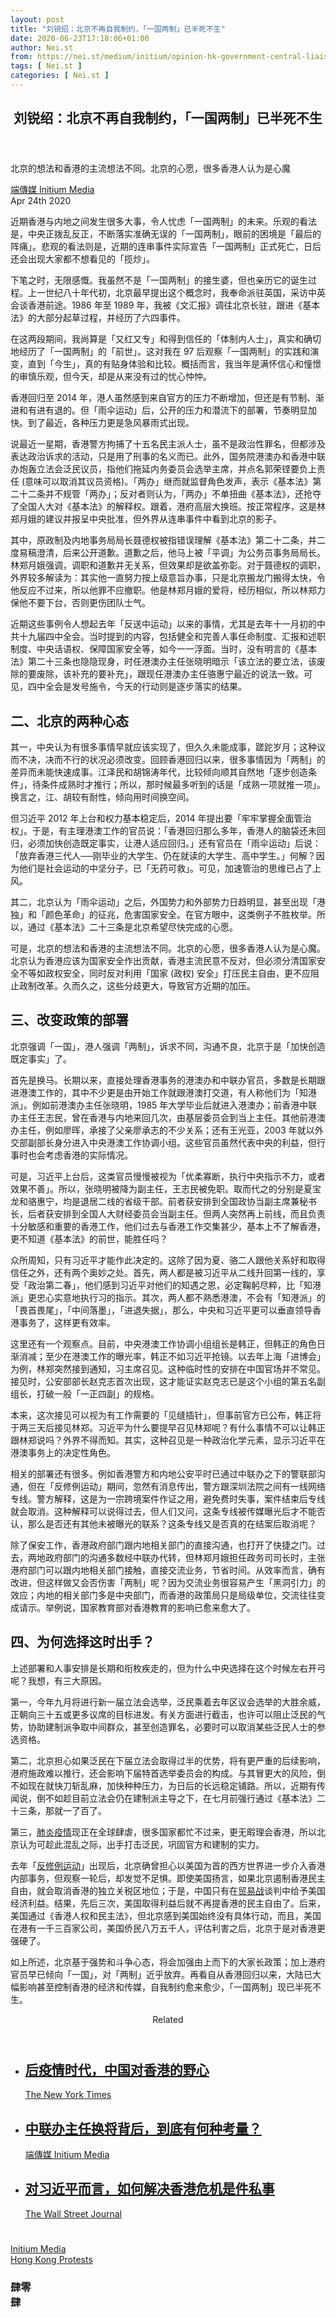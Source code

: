 ```yaml
---
layout: post
title: "刘锐绍：北京不再自我制约，「一国两制」已半死不生"
date: 2020-06-23T17:18:06+01:00
author: Nei.st
from: https://nei.st/medium/initium/opinion-hk-government-central-liaison-office
tags: [ Nei.st ]
categories: [ Nei.st ]
---
```


<article class="post-19455 post type-post status-publish format-standard hentry category-initium tag-hong-kong-protests" id="post-19455"> <header class="page-header medium Archives"><div class="page-header__image"></div><div class="page-header__content"><h1 class="page-title text-align-center">刘锐绍：北京不再自我制约，「一国两制」已半死不生</h1></div> </header><div class="entry-content aesop-entry-content" id="post-19455-content"><link as="font" crossorigin="anonymous" href="//cdn.jsdelivr.net/gh/0nd1jyU39XQ/_/glyph/font-face/0uIzqoZjSuJfvSBnvgXTcApMtcVhMcpr.woff" rel="preload" type="font/woff"/><link as="font" crossorigin="anonymous" href="//cdn.jsdelivr.net/gh/0nd1jyU39XQ/_/glyph/font-face/1sTnSLZWDKucPX6SAk.woff" rel="preload" type="font/woff"/><p class="blog-post__description">北京的想法和香港的主流想法不同。北京的心愿，很多香港人认为是心魔</p><span id="more-19455"></span><div class="container uiScale uiScale-ui--regular uiScale-caption--regular u-flexCenter u-marginVertical24 u-fontSize15 js-postMetaLockup"><div class="u-flex0"><a class="initium __link-logo" dir="auto" href="//nei.st/medium/initium"></a></div><div class="u-flex1 u-paddingLeft15 u-overflowHidden"><div class="u-paddingBottom3"> <a class="initium __link-logo" dir="auto" href="//nei.st/medium/initium">端傳媒 Initium Media</a></div><div class="ui-caption u-noWrapWithEllipsis js-testPostMetaInlineSupplemental"> <time>Apr 24th 2020</time></div></div></div><div class="container img"><div class="aspectRatioPlaceholder"><div class="progressiveMedia" data-height="1500" data-width="2000"> <img alt="" class="progressiveMedia-image lazyload" data-src="https://cdn.jsdelivr.net/gh/0nd1jyU39XQ/_/img/1/icR9B_B0.B_M.jpg" src="https://cdn.jsdelivr.net/gh/0nd1jyU39XQ/_/img/1/icR9B_B0.B_M.jpg"/></div></div></div><p>近期香港与内地之间发生很多大事，令人忧虑「一国两制」的未来。乐观的看法是，中央正拨乱反正，不断落实准确无误的「一国两制」，眼前的困境是「最后的阵痛」。悲观的看法则是，近期的连串事件实际宣告「一国两制」正式死亡，日后还会出现大家都不想看见的「揽炒」。</p><p>下笔之时，无限感慨。我虽然不是「一国两制」的接生婆，但也亲历它的诞生过程。上一世纪八十年代初，北京最早提出这个概念时，我奉命派驻英国，采访中英会谈香港前途。1986 年至 1989 年，我被《文汇报》调往北京长驻，跟进《基本法》的大部分起草过程，并经历了六四事件。</p><p>在这两段期间，我尚算是「又红又专」和得到信任的「体制内人士」，真实和确切地经历了「一国两制」的「前世」。这对我在 97 后观察「一国两制」的实践和演变，直到「今生」，真的有贴身体验和比较。概括而言，我当年是满怀信心和憧憬的审慎乐观，但今天，却是从来没有过的忧心忡忡。</p><p>香港回归至 2014 年，港人虽然感到来自官方的压力不断增加，但还是有节制、渐进和有进有退的。但「雨伞运动」后，公开的压力和潜流下的部署，节奏明显加快。到了最近，各种压力更是急风暴雨式出现。</p><p>说最近一星期，香港警方拘捕了十五名民主派人士，虽不是政治性罪名，但都涉及表达政治诉求的活动，只是用了刑事的名义而已。此外，国务院港澳办和香港中联办炮轰立法会泛民议员，指他们拖延内务委员会选举主席，并点名郭荣铿要负上责任 (意味可以取消其议员资格)。「两办」继而就监督角色发声，表示《基本法》第二十二条并不规管「两办」；反对者则认为，「两办」不单扭曲《基本法》，还抢夺了全国人大对《基本法》的解释权。跟着，港府高层大换班。按正常程序，这是林郑月娥的建议并报呈中央批准，但外界从连串事件中看到北京的影子。</p><div class="code-block code-block-1" style="margin: 8px 0; clear: both;"><div class="container ads_KbHEVhh8Rw"><div class="card card--blog post-sidebar"><div class="card-body"><div class="logo_ngcontent-kty-0"> </div><div class="iframe-blocker U6XAMK63Vh00WqvF2BacIQ"><div class="background-h60B"> </div><div class="WumZiPCS4MeMw4pxQ"> </div></div></div><div class="card-footer"><div class="card-footer-wrapper" layout="row bottom-left"></div></div></div></div></div><p>其中，原政制及内地事务局局长聂德权被指错误理解《基本法》第二十二条，并二度易稿澄清，后来公开道歉。道歉之后，他马上被「平调」为公务员事务局局长。林郑月娥强调，调职和道歉并无关系，但效果却是欲盖弥彰。对于聂德权的调职，外界较多解读为：其实他一直努力按上级意旨办事，只是北京搬龙门搬得太快，令他反应不过来，所以他罪不应撤职。他是林郑月娥的爱将，经历相似，所以林郑力保他不要下台，否则更伤团队士气。</p><p>近期这些事例令人想起去年「反送中运动」以来的事情，尤其是去年十一月初的中共十九届四中全会。当时提到的内容，包括健全和完善人事任命制度、汇报和述职制度、中央话语权、保障国家安全等，如今一一浮面。当时，没有明言的《基本法》第二十三条也隐隐现身，时任港澳办主任张晓明暗示「该立法的要立法，该废除的要废除，该补充的要补充」，跟现任港澳办主任骆惠宁最近的说法一致。可见，四中全会是发号施令，今天的行动则是逐步落实的结果。</p><h2>二、北京的两种心态</h2><p>其一，中央认为有很多事情早就应该实现了，但久久未能成事，蹉跎岁月；这种议而不决，决而不行的状况必须改变。回顾香港回归以来，很多事情因为「两制」的差异而未能快速成事。江泽民和胡锦涛年代，比较倾向顺其自然地「逐步创造条件」，待条件成熟时才推行；所以，那时候最多听到的话是「成熟一项就推一项」。换言之，江、胡较有耐性，倾向用时间换空间。</p><p><span class="markup--p">但习近平 2012 年上台和权力基本稳定后，2014 年提出要「牢牢掌握全面管治权」。于是，有主理港澳工作的官员说：「香港回归那么多年，香港人的脑袋还未回归，必须加快创造既定事实，让港人适应回归。」还有官员在「雨伞运动」后说：「放弃香港三代人──刚毕业的大学生、仍在就读的大学生、高中学生。」何解？因为他们是社会运动的中坚分子，已「无药可救」。可见，加速管治的思维已占了上风。</span></p><p>其二，北京认为「雨伞运动」之后，外国势力和外部势力日趋明显，甚至出现「港独」和「颜色革命」的征兆，危害国家安全。在官方眼中，这类例子不胜枚举。所以，通过《基本法》二十三条是北京希望尽快完成的心愿。</p><p>可是，<span class="markup--p">北京的想法和香港的主流想法不同。北京的心愿，很多香港人认为是心魔。北京认为香港应该为国家安全作出贡献，香港主流民意不反对，但必须分清国家安全不等如政权安全，同时反对利用「国家 (政权) 安全」打压民主自由，更不应阻止政制改革。久而久之，这些分歧更大，导致官方近期的加压。</span></p><div class="code-block code-block-1" style="margin: 8px 0; clear: both;"><div class="container ads_KbHEVhh8Rw"><div class="card card--blog post-sidebar"><div class="card-body"><div class="logo_ngcontent-kty-0"> </div><div class="iframe-blocker U6XAMK63Vh00WqvF2BacIQ"><div class="background-h60B"> </div><div class="WumZiPCS4MeMw4pxQ"> </div></div></div><div class="card-footer"><div class="card-footer-wrapper" layout="row bottom-left"></div></div></div></div></div><h2>三、改变政策的部署</h2><p>北京强调「一国」，港人强调「两制」，诉求不同，沟通不良，北京于是「加快创造既定事实」了。</p><p>首先是换马。长期以来，直接处理香港事务的港澳办和中联办官员，多数是长期跟进港澳工作的，其中不少更是由开始工作就跟港澳打交道，有人称他们为「知港派」。例如前港澳办主任张晓明，1985 年大学毕业后就进入港澳办；前香港中联办主任王志民，曾在香港与内地来回几次，由基层委员会到当上主任。其他前港澳办主任，例如廖晖，承接了父亲廖承志的不少关系；还有王光亚，2003 年就以外交部副部长身分进入中央港澳工作协调小组。这些官员虽然代表中央的利益，但行事时也会考虑香港的实际情况。</p><p>可是，习近平上台后，这类官员慢慢被视为「优柔寡断，执行中央指示不力，或者效果不善」。所以，张晓明被降为副主任，王志民被免职。取而代之的分别是夏宝龙和骆惠宁，均是退居二线的省级干部。前者获安排到全国政协当副主席兼秘书长，后者获安排到全国人大财经委员会当副主任。但两人突然再上前线，而且负责十分敏感和重要的香港工作，他们过去与香港工作交集甚少，基本上不了解香港，更不知道《基本法》的前世，能胜任吗？</p><p><span class="markup--p">众所周知，只有习近平才能作此决定的。这除了因为夏、骆二人跟他关系好和取得信任之外，还有两个奥妙之处。首先，两人都是被习近平从二线升回第一线的，享受「政治第二春」，他们感到习近平对他们的知遇之恩，必定鞠躬尽粹，比「知港派」更忠心实意地执行习的指示。其次，两人都不熟悉港澳，不会有「知港派」的「畏首畏尾」，「中间落墨」，「进退失据」，那么，中央和习近平更可以垂直领导香港事务了，这样更有效率。</span></p><p>这里还有一个观察点。<span class="markup--p">目前，中央港澳工作协调小组组长是韩正，但韩正的角色日渐消减；至少在港澳工作的曝光率，韩正不如习近平抢镜。以去年上海「进博会」为例，林郑突然接到通知，习主席召见。这种临时性的安排在中国官场并不常见。接见时，公安部部长赵克志首次出现，这才能证实赵克志已是这个小组的第五名副组长，打破一般「一正四副」的规格。</span></p><p><span class="markup--p">本来，这次接见可以视为有工作需要的「见缝插针」，但事前官方已公布，韩正将于两三天后接见林郑。习近平为什么要提早召见林郑呢？有什么事情不可以让韩正跟林郑说吗？外界不得而知。其实，这种召见是一种政治化学元素，显示习近平在港澳事务上的决定性角色。</span></p><div class="code-block code-block-1" style="margin: 8px 0; clear: both;"><div class="container ads_KbHEVhh8Rw"><div class="card card--blog post-sidebar"><div class="card-body"><div class="logo_ngcontent-kty-0"> </div><div class="iframe-blocker U6XAMK63Vh00WqvF2BacIQ"><div class="background-h60B"> </div><div class="WumZiPCS4MeMw4pxQ"> </div></div></div><div class="card-footer"><div class="card-footer-wrapper" layout="row bottom-left"></div></div></div></div></div><p>相关的部署还有很多。例如香港警方和内地公安平时已通过中联办之下的警联部沟通，但在「反修例运动」期间，忽然有消息传出，<span class="markup--p">警方跟深圳法院之间有一线网络专线。警方解释，这是为一宗跨境案件作证之用，避免费时失事，案件结束后专线就会取消。这种解释可以说得过去，但人们又问，这条专线被传媒曝光后才不能否认，那么是否还有其他未被曝光的联系？这条专线又是否真的在结案后取消呢？</span></p><p>除了保安工作，香港政府部门跟内地相关部门的直接沟通，也打开了快捷之门。过去，两地政府部门的沟通多数经中联办代转，但<span class="markup--p">林郑月娥担任政务司司长时，主张港府部门可以跟内地相关部门接触，直接交流业务，节省时间。从效率而言，确有改进，但这样做又会否伤害「两制」呢？因为交流业务很容易产生「黑洞引力」的效应；内地的相关部门多是中央部门，而香港的政策局只是局级单位，交流往往变成请示。举例说，国家教育部对香港教育的影响已愈来愈大了</span>。</p><h2>四、为何选择这时出手？</h2><p>上述部署和人事安排是长期和衔枚疾走的，但为什么中央选择在这个时候左右开弓呢？我想，有三大原因。</p><p>第一，今年九月将进行新一届立法会选举，泛民乘着去年区议会选举的大胜余威，正朝向三十五或更多议席的目标进发。有关方面进行截击，也许可以阻止泛民的气势，协助建制派争取中间群众，甚至创造罪名，必要时可以取消某些泛民人士的参选资格。</p><p>第二，北京担心如果泛民在下届立法会取得过半的优势，将有更严重的后续影响，港府施政难以推行，还会影响下届特首选举委员会的构成。与其冒更大的风险，倒不如现在就快刀斩乱麻，加快种种压力，为日后的长远稳定铺路。所以，近期有传闻说，倒不如趁目前立法会仍在建制派主导之下，在七月前强行通过《基本法》二十三条，那就一了百了。</p><p>第三，<a href="https://nei.st/tag/the-coronavirus-crisis">肺炎疫情</a>现正在全球肆虐，很多国家都忙不过来，更无暇理会香港，所以北京认为可趁此混乱之际，出手打击泛民，巩固官方和建制的实力。</p><div class="code-block code-block-1" style="margin: 8px 0; clear: both;"><div class="container ads_KbHEVhh8Rw"><div class="card card--blog post-sidebar"><div class="card-body"><div class="logo_ngcontent-kty-0"> </div><div class="iframe-blocker U6XAMK63Vh00WqvF2BacIQ"><div class="background-h60B"> </div><div class="WumZiPCS4MeMw4pxQ"> </div></div></div><div class="card-footer"><div class="card-footer-wrapper" layout="row bottom-left"></div></div></div></div></div><p>去年「<a href="https://nei.st/tag/hong-kong-protests">反修例运动</a>」出现后，北京确曾担心以美国为首的西方世界进一步介入香港内部事务，但观察一轮后，却发觉不足惧。即使美国扬言，如果北京遏制香港民主自由，就会取消香港的独立关税区地位；于是，中国只有在<a href="https://nei.st/tag/us-china-trade-dispute">贸易战</a>谈判中给予美国经济利益。结果，先后三次，美国取得利益后就不再提香港的民主自由了。后来，美国通过《香港人权和民主法》，但北京感到美国始终没有具体行动，而且，美国在港有一千三百家公司，美国侨民八万五千人，评估利害之后，北京于是对香港更强硬了。</p><p>如上所述，北京基于强势和斗争心态，将会加强由上而下的大家长政策；加上港府官员早已倾向「一国」，对「两制」近乎放弃。再看自从香港回归以来，大陆已大幅影响甚至控制香港的经济和传媒，自我制约愈来愈少，「一国两制」现已半死不生。</p><section class="jsx-1092709871 collection"> <header class="jsx-1092709871 container"> <span class="jsx-65431776 text-icon text-right size-md spacing-xxtight weight-medium"> <span class="jsx-65431776 text"><span class="jsx-1092709871">Related</span></span></span> </header><ul class="jsx-1092709871 collection-list"><li class="jsx-1092709871"> <section class="jsx-2013367371 container"><div class="jsx-2013367371 content no-cover type-collection"><div class="jsx-2013367371 left"> <a class="jsx-2013367371" href="https://nei.st/medium/nytimes/china-has-a-post-pandemic-dream-for-hong-kong"><h2 class="jsx-2996311878 sidebar">后疫情时代，中国对香港的野心</h2></a> <footer class="jsx-2917334530 actions"><div class="jsx-2917334530 left"> <span class="jsx-2917334530 space-right"> <section class="jsx-1911640393"> <a class="jsx-1911640393 container text-normal spacing-xtight text-small" href="https://nei.st/medium/nytimes"><div aria-hidden="true" class="jsx-2557283682 avatar xxsmall" style="background-color: #000"></div><span class="jsx-1911640393 name">The New York Times</span></a> </section></span></div> </footer></div></div> </section></li><li class="jsx-1092709871"> <section class="jsx-2013367371 container"><div class="jsx-2013367371 content no-cover type-collection"><div class="jsx-2013367371 left"> <a class="jsx-2013367371" href="https://nei.st/medium/initium/opinion-hk-luohuining"><h2 class="jsx-2996311878 sidebar">中联办主任换将背后，到底有何种考量？</h2></a> <footer class="jsx-2917334530 actions"><div class="jsx-2917334530 left"> <span class="jsx-2917334530 space-right"> <section class="jsx-1911640393"> <a class="jsx-1911640393 container text-normal spacing-xtight text-small" href="https://nei.st/medium/initium"><div aria-hidden="true" class="jsx-2557283682 avatar xxsmall" style="background-color: #2bb6c9"></div><span class="jsx-1911640393 name">端傳媒 Initium Media</span></a> </section></span></div> </footer></div></div> </section></li><li class="jsx-1092709871"> <section class="jsx-2013367371 container"><div class="jsx-2013367371 content no-cover type-collection"><div class="jsx-2013367371 left"> <a class="jsx-2013367371" href="https://nei.st/medium/wsj/for-chinas-xi-the-hong-kong-crisis-is-personal"><h2 class="jsx-2996311878 sidebar">对习近平而言，如何解决香港危机是件私事</h2></a> <footer class="jsx-2917334530 actions"><div class="jsx-2917334530 left"> <span class="jsx-2917334530 space-right"> <section class="jsx-1911640393"> <a class="jsx-1911640393 container text-normal spacing-xtight text-small" href="https://nei.st/medium/wsj"><div aria-hidden="true" class="jsx-2557283682 avatar xxsmall" style="background-color: #2574C8"></div><span class="jsx-1911640393 name">The Wall Street Journal</span></a> </section></span></div> </footer></div></div> </section></li></ul> </section><div class="container qyoLgsBMfk2RyP6PZqEQUQ"><div class="TA9FsqtAclEQEnnC"><a class="q9pBoz6iftkg" href="https://nei.st/medium/initium?source=https://theinitium.com/article/20200424-opinion-hk-government-central-liaison-office/" rel="noopener noreferrer nofollow"><div class="ISq0AssRMiRdK46s31e1tA"><div class="VBC0sS11TRzyNj7ur4DqLQ"></div></div></a></div></div><div class="code-block code-block-2" style="margin: 8px 0; clear: both;"> <br/><div class="container ads_KbHEVhh8Rw"><div class="card card--blog post-sidebar"><div class="card-body"><div class="logo_ngcontent-kty-0"> </div><div class="iframe-blocker U6XAMK63Vh00WqvF2BacIQ"><div class="background-h60B"> </div><div class="WumZiPCS4MeMw4pxQ"> </div></div></div><div class="card-footer"><div class="card-footer-wrapper" layout="row bottom-left"></div></div></div></div></div></div> <footer class="entry-footer"><div class="categories icon-link"><a href="https://nei.st/category/medium/initium" rel="category tag">Initium Media</a></div><div class="tags icon-link"><a href="https://nei.st/tag/hong-kong-protests" rel="tag">Hong Kong Protests</a></div> </footer><section class="sc-kvZOFW eOCLNB fullscreen_dek_below css--lede-fullscreen-wrapper"><div class="sc-ksYbfQ hpNFtu fullscreen__text css--lede-text-group"><div class="sc-TOsTZ iUNkog Lede__Hed__Group theme-bw css--lede-hed-wrapper"><h1 class="sc-kgAjT kKdCfe Lede__Hed">肆零<div class="mirrorRotateLevel"> 肆</div></h1></div></div> </section></article>
